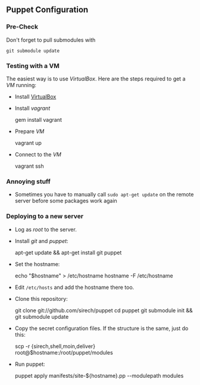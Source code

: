## Puppet Configuration

### Pre-Check

Don't forget to pull submodules with

    git submodule update

### Testing with a VM

The easiest way is to use _VirtualBox_. Here are the steps required to
get a _VM_ running:

* Install [VirtualBox](https://www.virtualbox.org/wiki/Downloads)

* Install _vagrant_

    gem install vagrant

* Prepare _VM_

    vagrant up
    
* Connect to the _VM_

    vagrant ssh

### Annoying stuff

* Sometimes you have to manually call `sudo apt-get update` on the
remote server before some packages work again

### Deploying to a new server

* Log as _root_ to the server.

* Install _git_ and _puppet_:

    apt-get update && apt-get install git puppet
    
* Set the hostname:

    echo "$hostname" > /etc/hostname
    hostname -F /etc/hostname
    
* Edit `/etc/hosts` and add the hostname there too.

* Clone this repository:

    git clone git://github.com/sirech/puppet
    cd puppet
    git submodule init && git submodule update
    
* Copy the secret configuration files. If the structure is the same,
  just do this:
  
    scp -r {sirech,shell,moin,deliver} root@$hostname:/root/puppet/modules

* Run puppet:

    puppet apply manifests/site-${hostname}.pp --modulepath modules
    
    

